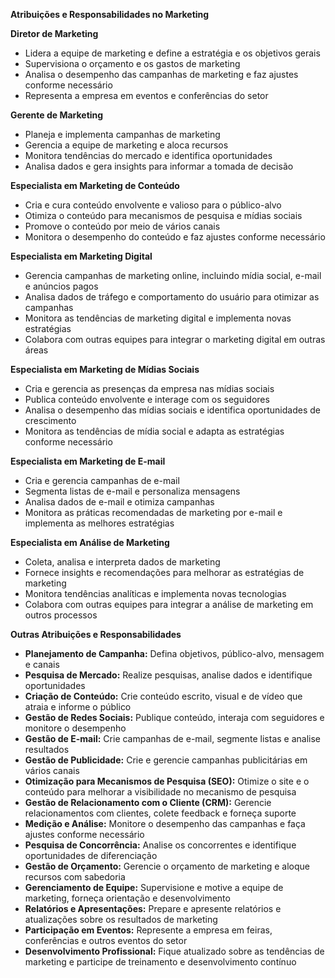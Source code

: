 **Atribuições e Responsabilidades no Marketing**

**Diretor de Marketing**

* Lidera a equipe de marketing e define a estratégia e os objetivos gerais
* Supervisiona o orçamento e os gastos de marketing
* Analisa o desempenho das campanhas de marketing e faz ajustes conforme necessário
* Representa a empresa em eventos e conferências do setor

**Gerente de Marketing**

* Planeja e implementa campanhas de marketing
* Gerencia a equipe de marketing e aloca recursos
* Monitora tendências do mercado e identifica oportunidades
* Analisa dados e gera insights para informar a tomada de decisão

**Especialista em Marketing de Conteúdo**

* Cria e cura conteúdo envolvente e valioso para o público-alvo
* Otimiza o conteúdo para mecanismos de pesquisa e mídias sociais
* Promove o conteúdo por meio de vários canais
* Monitora o desempenho do conteúdo e faz ajustes conforme necessário

**Especialista em Marketing Digital**

* Gerencia campanhas de marketing online, incluindo mídia social, e-mail e anúncios pagos
* Analisa dados de tráfego e comportamento do usuário para otimizar as campanhas
* Monitora as tendências de marketing digital e implementa novas estratégias
* Colabora com outras equipes para integrar o marketing digital em outras áreas

**Especialista em Marketing de Mídias Sociais**

* Cria e gerencia as presenças da empresa nas mídias sociais
* Publica conteúdo envolvente e interage com os seguidores
* Analisa o desempenho das mídias sociais e identifica oportunidades de crescimento
* Monitora as tendências de mídia social e adapta as estratégias conforme necessário

**Especialista em Marketing de E-mail**

* Cria e gerencia campanhas de e-mail
* Segmenta listas de e-mail e personaliza mensagens
* Analisa dados de e-mail e otimiza campanhas
* Monitora as práticas recomendadas de marketing por e-mail e implementa as melhores estratégias

**Especialista em Análise de Marketing**

* Coleta, analisa e interpreta dados de marketing
* Fornece insights e recomendações para melhorar as estratégias de marketing
* Monitora tendências analíticas e implementa novas tecnologias
* Colabora com outras equipes para integrar a análise de marketing em outros processos

**Outras Atribuições e Responsabilidades**

* **Planejamento de Campanha:** Defina objetivos, público-alvo, mensagem e canais
* **Pesquisa de Mercado:** Realize pesquisas, analise dados e identifique oportunidades
* **Criação de Conteúdo:** Crie conteúdo escrito, visual e de vídeo que atraia e informe o público
* **Gestão de Redes Sociais:** Publique conteúdo, interaja com seguidores e monitore o desempenho
* **Gestão de E-mail:** Crie campanhas de e-mail, segmente listas e analise resultados
* **Gestão de Publicidade:** Crie e gerencie campanhas publicitárias em vários canais
* **Otimização para Mecanismos de Pesquisa (SEO):** Otimize o site e o conteúdo para melhorar a visibilidade no mecanismo de pesquisa
* **Gestão de Relacionamento com o Cliente (CRM):** Gerencie relacionamentos com clientes, colete feedback e forneça suporte
* **Medição e Análise:** Monitore o desempenho das campanhas e faça ajustes conforme necessário
* **Pesquisa de Concorrência:** Analise os concorrentes e identifique oportunidades de diferenciação
* **Gestão de Orçamento:** Gerencie o orçamento de marketing e aloque recursos com sabedoria
* **Gerenciamento de Equipe:** Supervisione e motive a equipe de marketing, forneça orientação e desenvolvimento
* **Relatórios e Apresentações:** Prepare e apresente relatórios e atualizações sobre os resultados de marketing
* **Participação em Eventos:** Represente a empresa em feiras, conferências e outros eventos do setor
* **Desenvolvimento Profissional:** Fique atualizado sobre as tendências de marketing e participe de treinamento e desenvolvimento contínuo
